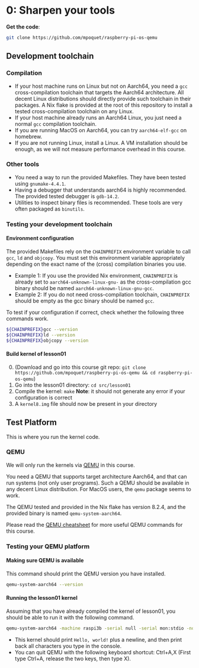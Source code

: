 # 0: Sharpen your tools
**Get the code**:
```sh
git clone https://github.com/mpoquet/raspberry-pi-os-qemu
```

## Development toolchain
### Compilation
- If your host machine runs on Linux but not on Aarch64,
  you need a `gcc` cross-compilation toolchain that targets the Aarch64 architecture.
  All decent Linux distributions should directly provide such toolchain in their packages.
  A Nix flake is provided at the root of this repository to install a tested cross-compilation toolchain on any Linux.
- If your host machine already runs an Aarch64 Linux, you just need a normal `gcc` compilation toolchain.
- If you are running MacOS on Aarch64, you can try `aarch64-elf-gcc` on homebrew.
- If you are not running Linux, install a Linux.
  A VM installation should be enough, as we will not measure performance overhead in this course.

### Other tools
- You need a way to run the provided Makefiles. They have been tested using `gnumake-4.4.1`.
- Having a debugger that understands aarch64 is highly recommended. The provided tested debugger is `gdb-14.2`.
- Utilities to inspect binary files is recommended. These tools are very often packaged as `binutils`.

### Testing your development toolchain
#### Environment configuration
The provided Makefiles rely on the `CHAINPREFIX` environment variable to call `gcc`, `ld` and `objcopy`.
You must set this environment variable appropriately depending on the exact name of the (cross) compilation binaries you use.
- Example 1: If you use the provided Nix environment, `CHAINPREFIX` is already set to `aarch64-unknown-linux-gnu-` as the cross-compilation gcc binary should be named `aarch64-unknown-linux-gnu-gcc`.
- Example 2: If you do not need cross-compilation toolchain, `CHAINPREFIX` should be empty as the gcc binary should be named `gcc`.

To test if your configuration if correct, check whether the following three commands work.

```sh
${CHAINPREFIX}gcc --version
${CHAINPREFIX}ld --version
${CHAINPREFIX}objcopy --version
```

#### Build kernel of lesson01

0. (Download and go into this course git repo: `git clone https://github.com/mpoquet/raspberry-pi-os-qemu && cd raspberry-pi-os-qemu`)
1. Go into the lesson01 directory: `cd src/lesson01`
2. Compile the kernel: `make`
   **Note**: it should not generate any error if your configuration is correct
3. A `kernel8.img` file should now be present in your directory

## Test Platform

This is where you run the kernel code.

### QEMU
We will only run the kernels via [QEMU](https://www.qemu.org/) in this course.

You need a QEMU that supports target architecture Aarch64, and that can run systems (not only user programs).
Such a QEMU should be available in any decent Linux distribution. For MacOS users, the `qemu` package seems to work.

The QEMU tested and provided in the Nix flake has version 8.2.4, and the provided binary is named `qemu-system-aarch64`.

Please read the [QEMU cheatsheet](../qemu.md) for more useful QEMU commands for this course.

### Testing your QEMU platform
#### Making sure QEMU is available
This command should print the QEMU version you have installed.

```sh
qemu-system-aarch64 --version
```

#### Running the lesson01 kernel
Assuming that you have already compiled the kernel of lesson01, you should be able to run it with the following command.

```sh
qemu-system-aarch64 -machine raspi3b -serial null -serial mon:stdio -nographic -kernel ./kernel8.img
```

- This kernel should print `Hello, world!` plus a newline, and then print back all characters you type in the console.
- You can quit QEMU with the following keyboard shortcut: Ctrl+A,X (First type Ctrl+A, release the two keys, then type X).
